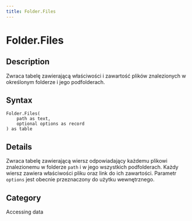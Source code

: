 ```yaml
---
title: Folder.Files
---
```


# Folder.Files


## Description

Zwraca tabelę zawierającą właściwości i zawartość plików znalezionych w określonym folderze i jego podfolderach.


## Syntax

```powerquery
Folder.Files(
    path as text,
    optional options as record
) as table
```


## Details

Zwraca tabelę zawierającą wiersz odpowiadający każdemu plikowi znalezionemu w folderze <code>path</code> i w jego wszystkich podfolderach. Każdy wiersz zawiera właściwości pliku oraz link do ich zawartości. Parametr <code>options</code> jest obecnie przeznaczony do użytku wewnętrznego.



## Category
Accessing data
